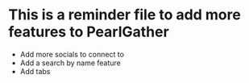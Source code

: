 # This is a reminder file to add more features to PearlGather
* Add more socials to connect to
* Add a search by name feature
* Add tabs
